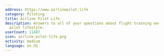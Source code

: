 ```yaml
---
address: https://www.airlinepilot.life
category: Piloting
title: Airline Pilot Life
description: Answers to all of your questions about flight training and the airline
  pilot lifestyle.
userCount: 11487
icon: airline-pilot-life.png
activity: medium
language: en_US
---
```

